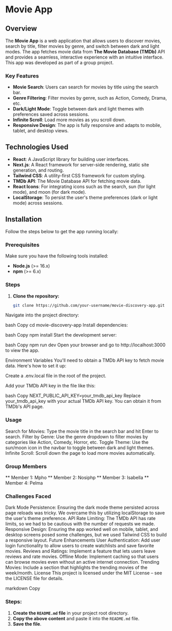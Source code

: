 # Movie App

## Overview

The **Movie App** is a web application that allows users to discover movies, search by title, filter movies by genre, and switch between dark and light modes. The app fetches movie data from **The Movie Database (TMDb)** API and provides a seamless, interactive experience with an intuitive interface. This app was developed as part of a group project.

### Key Features

- **Movie Search**: Users can search for movies by title using the search bar.
- **Genre Filtering**: Filter movies by genre, such as Action, Comedy, Drama, etc.
- **Dark/Light Mode**: Toggle between dark and light themes with preferences saved across sessions.
- **Infinite Scroll**: Load more movies as you scroll down.
- **Responsive Design**: The app is fully responsive and adapts to mobile, tablet, and desktop views.

## Technologies Used

- **React**: A JavaScript library for building user interfaces.
- **Next.js**: A React framework for server-side rendering, static site generation, and routing.
- **Tailwind CSS**: A utility-first CSS framework for custom styling.
- **TMDb API**: The Movie Database API for fetching movie data.
- **React Icons**: For integrating icons such as the search, sun (for light mode), and moon (for dark mode).
- **LocalStorage**: To persist the user's theme preferences (dark or light mode) across sessions.

## Installation

Follow the steps below to get the app running locally:

### Prerequisites

Make sure you have the following tools installed:

- **Node.js** (>= 16.x)
- **npm** (>= 6.x)

### Steps

1. **Clone the repository:**

   ```bash
   git clone https://github.com/your-username/movie-discovery-app.git
Navigate into the project directory:

bash
Copy
cd movie-discovery-app
Install dependencies:

bash
Copy
npm install
Start the development server:

bash
Copy
npm run dev
Open your browser and go to http://localhost:3000 to view the app.

Environment Variables
You'll need to obtain a TMDb API key to fetch movie data. Here's how to set it up:

Create a .env.local file in the root of the project.

Add your TMDb API key in the file like this:

bash
Copy
NEXT_PUBLIC_API_KEY=your_tmdb_api_key
Replace your_tmdb_api_key with your actual TMDb API key. You can obtain it from TMDb's API page.

### Usage
Search for Movies: Type the movie title in the search bar and hit Enter to search.
Filter by Genre: Use the genre dropdown to filter movies by categories like Action, Comedy, Horror, etc.
Toggle Theme: Use the sun/moon icon in the navbar to toggle between dark and light themes.
Infinite Scroll: Scroll down the page to load more movies automatically.

### Group Members
** Member 1: Mpho
** Member 2: Nosiphp
** Member 3: Isabella
** Member 4: Pelma

### Challenges Faced
Dark Mode Persistence: Ensuring the dark mode theme persisted across page reloads was tricky. We overcame this by utilizing localStorage to save the user's theme preference.
API Rate Limiting: The TMDb API has rate limits, so we had to be cautious with the number of requests we made.
Responsive Design: Ensuring the app worked well on mobile, tablet, and desktop screens posed some challenges, but we used Tailwind CSS to build a responsive layout.
Future Enhancements
User Authentication: Add user login functionality to allow users to create watchlists and save favorite movies.
Reviews and Ratings: Implement a feature that lets users leave reviews and rate movies.
Offline Mode: Implement caching so that users can browse movies even without an active internet connection.
Trending Movies: Include a section that highlights the trending movies of the week/month.
License
This project is licensed under the MIT License – see the LICENSE file for details.

markdown
Copy

### Steps:

1. **Create the `README.md` file** in your project root directory.
2. **Copy the above content** and paste it into the `README.md` file.
3. **Save the file**.

